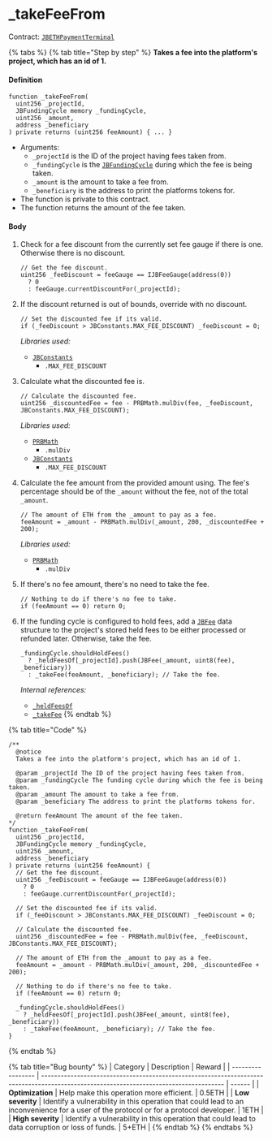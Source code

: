 # \_takeFeeFrom

Contract: [`JBETHPaymentTerminal`](../)​‌

{% tabs %}
{% tab title="Step by step" %}
**Takes a fee into the platform's project, which has an id of 1.**

#### Definition

```solidity
function _takeFeeFrom(
  uint256 _projectId,
  JBFundingCycle memory _fundingCycle,
  uint256 _amount,
  address _beneficiary
) private returns (uint256 feeAmount) { ... }
```

* Arguments:
  * `_projectId` is the ID of the project having fees taken from.
  * `_fundingCycle` is the [`JBFundingCycle`](../../../../data-structures/jbfundingcycle.md) during which the fee is being taken.
  * `_amount` is the amount to take a fee from.
  * `_beneficiary` is the address to print the platforms tokens for.
* The function is private to this contract.
* The function returns the amount of the fee taken.

#### Body

1.  Check for a fee discount from the currently set fee gauge if there is one. Otherwise there is no discount.

    ```solidity
    // Get the fee discount.
    uint256 _feeDiscount = feeGauge == IJBFeeGauge(address(0))
      ? 0
      : feeGauge.currentDiscountFor(_projectId);
    ```
2.  If the discount returned is out of bounds, override with no discount.

    ```solidity
    // Set the discounted fee if its valid.
    if (_feeDiscount > JBConstants.MAX_FEE_DISCOUNT) _feeDiscount = 0;
    ```

    _Libraries used:_

    * [`JBConstants`](../../../../libraries/jbconstants.md)
      * `.MAX_FEE_DISCOUNT`
3.  Calculate what the discounted fee is.

    ```solidity
    // Calculate the discounted fee.
    uint256 _discountedFee = fee - PRBMath.mulDiv(fee, _feeDiscount, JBConstants.MAX_FEE_DISCOUNT);
    ```

    _Libraries used:_

    * [`PRBMath`](https://github.com/hifi-finance/prb-math/blob/main/contracts/PRBMath.sol)
      * `.mulDiv`
    * [`JBConstants`](../../../../libraries/jbconstants.md)
      * `.MAX_FEE_DISCOUNT`
4.  Calculate the fee amount from the provided amount using. The fee's percentage should be of the `_amount` without the fee, not of the total `_amount`.

    ```solidity
    // The amount of ETH from the _amount to pay as a fee.
    feeAmount = _amount - PRBMath.mulDiv(_amount, 200, _discountedFee + 200);
    ```

    _Libraries used:_

    * [`PRBMath`](https://github.com/hifi-finance/prb-math/blob/main/contracts/PRBMath.sol)
      * `.mulDiv`
5.  If there's no fee amount, there's no need to take the fee.

    ```solidity
    // Nothing to do if there's no fee to take.
    if (feeAmount == 0) return 0;
    ```
6.  If the funding cycle is configured to hold fees, add a [`JBFee`](../../../../data-structures/jbfee.md) data structure to the project's stored held fees to be either processed or refunded later. Otherwise, take the fee.

    ```solidity
    _fundingCycle.shouldHoldFees()
      ? _heldFeesOf[_projectId].push(JBFee(_amount, uint8(fee), _beneficiary))
      : _takeFee(feeAmount, _beneficiary); // Take the fee.
    ```

    _Internal references:_

    * [`_heldFeesOf`](../properties/\_heldfeesof.md)
    * [`_takeFee`](\_takefee.md)
{% endtab %}

{% tab title="Code" %}
```solidity
/**
  @notice
  Takes a fee into the platform's project, which has an id of 1.

  @param _projectId The ID of the project having fees taken from.
  @param _fundingCycle The funding cycle during which the fee is being taken.
  @param _amount The amount to take a fee from.
  @param _beneficiary The address to print the platforms tokens for.

  @return feeAmount The amount of the fee taken.
*/
function _takeFeeFrom(
  uint256 _projectId,
  JBFundingCycle memory _fundingCycle,
  uint256 _amount,
  address _beneficiary
) private returns (uint256 feeAmount) {
  // Get the fee discount.
  uint256 _feeDiscount = feeGauge == IJBFeeGauge(address(0))
    ? 0
    : feeGauge.currentDiscountFor(_projectId);

  // Set the discounted fee if its valid.
  if (_feeDiscount > JBConstants.MAX_FEE_DISCOUNT) _feeDiscount = 0;

  // Calculate the discounted fee.
  uint256 _discountedFee = fee - PRBMath.mulDiv(fee, _feeDiscount, JBConstants.MAX_FEE_DISCOUNT);

  // The amount of ETH from the _amount to pay as a fee.
  feeAmount = _amount - PRBMath.mulDiv(_amount, 200, _discountedFee + 200);

  // Nothing to do if there's no fee to take.
  if (feeAmount == 0) return 0;

  _fundingCycle.shouldHoldFees()
    ? _heldFeesOf[_projectId].push(JBFee(_amount, uint8(fee), _beneficiary))
    : _takeFee(feeAmount, _beneficiary); // Take the fee.
}
```
{% endtab %}

{% tab title="Bug bounty" %}
| Category          | Description                                                                                                                            | Reward |
| ----------------- | -------------------------------------------------------------------------------------------------------------------------------------- | ------ |
| **Optimization**  | Help make this operation more efficient.                                                                                               | 0.5ETH |
| **Low severity**  | Identify a vulnerability in this operation that could lead to an inconvenience for a user of the protocol or for a protocol developer. | 1ETH   |
| **High severity** | Identify a vulnerability in this operation that could lead to data corruption or loss of funds.                                        | 5+ETH  |
{% endtab %}
{% endtabs %}
